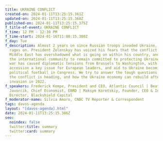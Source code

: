 ```yaml
---
title: UKRAINE CONFLICT
created-on: 2024-01-11T13:25:15.361Z
updated-on: 2024-01-11T13:25:15.368Z
published-on: 2024-01-11T13:25:15.375Z
f_title-of-event: UKRAINE CONFLICT
f_time: 12 PM - 12:30 PM
f_time-start: 2024-01-16T11:00:15.380Z
f_day: Tue
f_description: Almost 2 years on since Russian troops invaded Ukraine, the war
  rages on. President Zelenskyy has voiced his fears that the conflict in the
  Middle East has overshadowed what is going on within his country, and implored
  the international community to remain committed to protecting Ukraine. But the
  war has caused diplomatic tensions from Brussels to Washington, with Ukraine’s
  accession a key issue for European leaders, and aid to Ukraine becoming a
  political football in Congress. We try to answer the tough questions on where
  the conflict is heading, and how the Ukraine economy can rebuild after the
  invasion in 2022.
f_speakers: Frederick Kempe, President and CEO, Atlantic Council | Beata
  Javorcik, Chief Economist, EBRD | Maksym Koretskiy, Founder, CEO & Investment
  Director, Blackshield Capital
f_moderator-name: Silvia Amaro, CNBC TV Reporter & Correspondent
tags: davos-agenda
layout: "[davos-agenda].html"
date: 2024-01-11T13:25:15.386Z
seo:
  noindex: false
  twitter:title: summary
  twitter:card: summary
---
```

